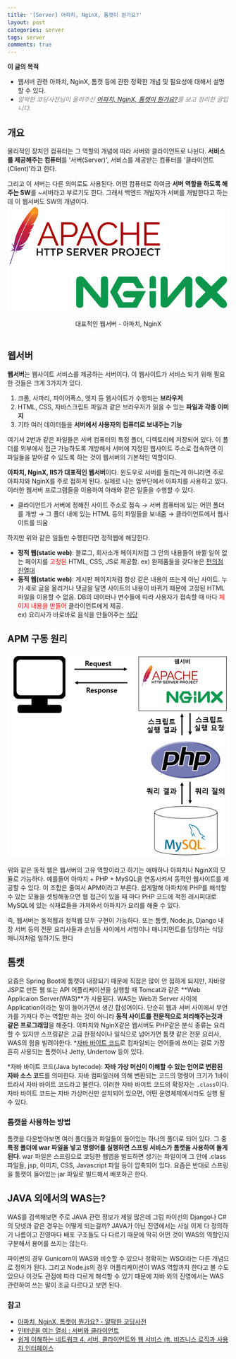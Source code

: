 ```yaml
---
title: '[Server] 아파치, NginX, 톰캣이 뭔가요?'
layout: post
categories: server
tags: server
comments: true
---
```


**이 글의 목적**
- 웹서버 관련 아파치, NginX, 톰캣 등에 관한 정확한 개념 및 필요성에 대해서 설명할 수 있다. 
- <span style="color:grey">*얄팍한 코딩사전님이 올려주신 [아파치, NginX, 톰캣이 뭔가요?](https://www.youtube.com/watch?v=Zimhvf2B7Es)를 보고 정리한 글입니다.* </span>

## 개요
물리적인 장치인 컴퓨터는 그 역할의 개념에 따라 서버와 클라이언트로 나뉜다. **서비스를 제공해주는 컴퓨터**를 '서버(Server)', 서비스를 제공받는 컴퓨터를 '클라이언트(Client)'라고 한다.

그리고 이 서버는 다른 의미로도 사용된다. 어떤 컴퓨터로 하여금 **서버 역할을 하도록 해주는 SW**를 ~서버라고 부르기도 한다. 그래서 백엔드 개발자가 서버를 개발한다고 하는데 이 웹서버도 SW의 개념이다.  
![apacehAndNginX](/assets\img/apacehAndNginX.PNG)
<center>대표적인 웹서버 - 아파치, NginX</center><br>

## 웹서버
**웹서버**는 웹사이트 서비스를 제공하는 서버이다. 이 웹사이트가 서비스 되기 위해 필요한 것들은 크게 3가지가 있다.
1. 크롬, 사파리, 파이어폭스, 엣지 등 웹사이트가 수행되는 **브라우저**
2. HTML, CSS, 자바스크립트 파일과 같은 브라우저가 읽을 수 있는 **파일과 각종 이미지**
3. 기타 여러 데이터들을 **서버에서 사용자의 컴퓨터로 보내주는 기능**

여기서 2번과 같은 파일들은 서버 컴퓨터의 특정 폴더, 디렉토리에 저장되어 있다. 이 폴더를 외부에서 접근 가능하도록 개방해서 서버에 지정된 웹사이트 주소로 접속하면 이 파일들을 받아갈 수 있도록 하는 것이 웹서버의 기본적인 역할이다.

**아파치, NginX, IIS가 대표적인 웹서버**이다. 윈도우로 서버를 돌리는게 아니라면 주로 아파치와 NginX를 주로 접하게 된다. 실제로 나는 업무단에서 아파치를 사용하고 있다. 이러한 웹서버 프로그램들을 이용하여 아래와 같은 일들을 수행할 수 있다.
- 클라이언트가 서버에 정해진 사이트 주소로 접속 → 서버 컴퓨터에 있는 어떤 폴더를 개방 → 그 폴더 내에 있는 HTML 등의 파일들을 보내줌 → 클라이언트에서 웹사이트를 띄움

하지만 위와 같은 일들만 수행한다면 정적웹에 해당한다.
- **정적 웹(static web)**: 블로그, 회사소개 페이지처럼 그 안의 내용들이 바뀔 일이 없는 페이지를 <span style="color:red">고정된</span> HTML, CSS, JS로 제공함.  ex) 완제품들을 갖다놓은 <U>편의점 진열대</U>
- **동적 웹(static web)**: 게시판 페이지처럼 항상 같은 내용이 뜨는게 아닌 사이트. 누가 새로 글을 올리거나 댓글을 달면 사이트의 내용이 바뀌기 때문에 고정된 HTML 파일을 이용할 수 없음. DB의 데이터나 변수들에 따라 사용자가 접속할 때 마다 <span style="color:red">페이지 내용을 만들어</span> 클라이언트에게 제공.  
ex) 요리사가 바로바로 음식을 만들어주는 <U>식당</U> 
  
## APM 구동 원리
![webServerRelation](/assets\img/webServerRelation.PNG)

위와 같은 동적 웹은 웹서버의 고유 역할이라고 하기는 애매하나 아파치나 NginX의 모듈로 가능하다. 예를들어 아파치 + PHP + MySQL을 연동시켜서 동적인 웹사이트를 제공할 수 있다. 이 조합은 줄여서 APM이라고 부른다. 쉽게말해 아파치에 PHP를 해석할 수 있는 모듈을 셋팅해놓으면 웹 접근이 있을 때 마다 PHP 코드에 적힌 레시피대로 MySQL에 있는 식재료들을 가져와서 아파치가 요리를 해줄 수 있다.

즉, 웹서버는 동적웹과 정적웹 모두 구현이 가능하다. 또는 톰캣, Node.js, Django 내장 서버 등의 전문 요리사들과 손님들 사이에서 서빙이나 매니지먼트를 담당하는 식당 매니저처럼 일하기도 한다

## 톰캣
요즘은 Spring Boot에 톰캣이 내장되기 때문에 직접은 많이 안 접하게 되지만, 자바랑 JSP로 만든 웹 또는 API 어플리케이션을 실행할 때 Tomcat과 같은 **Web Applicaion Server(WAS)**가 사용된다. WAS는 Web과 Server 사이에 Application이라는 말이 들어가면서 생긴 합성어이다. 단순히 웹과 서버 사이에서 무언가를 가져다 주는 역할만 하는 것이 아니라 **동적 사이트를 전문적으로 처리해주는것과 같은 프로그래밍**을 해준다. 아파치와 NginX같은 웹서버도 PHP같은 분식 종류는 요리할 수 있지만 스프링같은 고급 한정식이나 일식으로 넘어가면 톰캣 같은 전문 요리사, WAS의 힘을 빌려야한다. *<U>자바 바이트 코드</U>로 컴파일되는 언어들에 쓰이는 걸로 가장 흔히 사용되는 톰캣이나 Jetty, Undertow 등이 있다.  
  
*자바 바이트 코드(Java bytecode): **자바 가상 머신이 이해할 수 있는 언어로 변환된 자바 소스 코드**를 의미한다. 자바 컴파일러에 의해 변환되는 코드의 명령어 크기가 1바이트라서 자바 바이트 코드라고 불린다. 이러한 자바 바이트 코드의 확장자는 `.class`이다. 자바 바이트 코드는 자바 가상머신만 설치되어 있으면, 어떤 운영체제에서라도 실행 될 수 있다.

### 톰캣을 사용하는 방법
톰캣을 다운받아보면 여러 폴더들과 파일들이 들어있는 하나의 폴더로 되어 있다. 그 중 **특정 폴더에 war 파일을 넣고 명령어를 실행하면 스프링 서비스가 톰캣을 사용하여 돌게 된다**. war 파일은 스프링으로 코딩한 웹앱을 빌드하면 생기는 파일이며 그 안에 .class 파일들, jsp, 이미지, CSS, Javascript 파일 등이 압축되어 있다. 요즘은 반대로 스프링을 톰캣이 들어있는 jar 파일로 빌드해서 배포하곤 한다.

## JAVA 외에서의 WAS는?
WAS를 검색해보면 주로 JAVA 관련 정보가 제일 많은데 그럼 파이선의 Django나 C#의 닷넷과 같은 경우는 어떻게 되는걸까? JAVA가 아닌 진영에서는 사실 이게 다 정의하기 나름이고 진영마다 배포 구조들도 다 다르기 때문에 딱히 어떤 것이 WAS의 역할인지 구분해서 용어를 쓰지는 않는다.

파이썬의 경우 Gunicorn이 WAS와 비슷할 수 있으나 정확히는 WSGI라는 다른 개념으로 정의가 된다. 그리고 Node.js의 경우 어플리케이션이 WAS 역할까지 한다고 볼 수도 있으나 이것도 관점에 따라 다르게 해석할 수 있기 때문에 자바 외의 진영에서는 WAS 관련하여 쓰는 말이 조금 다르다고 보면 된다.

### 참고
- [아파치, NginX, 톰캣이 뭔가요? - 얄팍한 코딩사전](https://www.youtube.com/watch?v=Zimhvf2B7Es)
- [인터넷을 여는 열쇠 : 서버와 클라이언트](https://opentutorials.org/course/3084/18890)
- [쉽게 이해하는 네트워크 4. 서버, 클라이언트와 웹 서비스 (ft. 비즈니스 로직과 사용자 인터페이스](https://better-together.tistory.com/60)